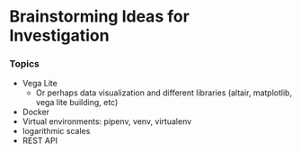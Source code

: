 # Brainstorming Ideas for Investigation

### Topics
* Vega Lite
  * Or perhaps data visualization and different libraries (altair, matplotlib, vega lite building, etc)
* Docker
* Virtual environments: pipenv, venv, virtualenv
* logarithmic scales
* REST API
